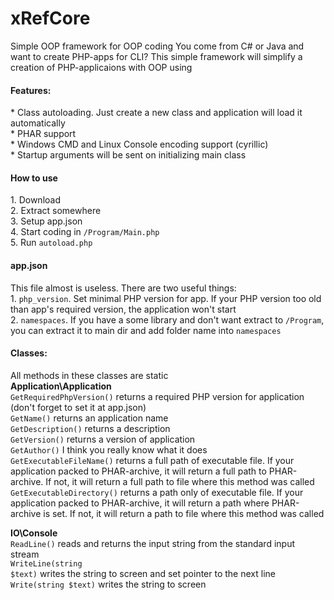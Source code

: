 # xRefCore
Simple OOP framework for OOP coding
You come from C# or Java and want to create PHP-apps for CLI?
This simple framework will simplify a creation of PHP-applicaions with OOP using

<h4>Features:</h4>
* Class autoloading. Just create a new class and application will load it automatically<br>
* PHAR support<br>
* Windows CMD and Linux Console encoding support (cyrillic)<br>
* Startup arguments will be sent on initializing main class<br>

<h4>How to use</h4>
1. Download<br>
2. Extract somewhere<br>
3. Setup app.json<br>
4. Start coding in <code>/Program/Main.php</code><br>
5. Run <code>autoload.php</code><br>

<h4>app.json</h4>
This file almost is useless. There are two useful things:<br>
1. <code>php_version</code>. Set minimal PHP version for app. If your PHP version too old than app's required version, the application won't start<br>
2. <code>namespaces</code>. If you have a some library and don't want extract to <code>/Program</code>, you can extract it to main dir and add folder name into <code>namespaces</code><br>

<h4>Classes:</h4>
All methods in these classes are static<br>
<b>Application\Application</b><br>
<code>GetRequiredPhpVersion()</code> returns a required PHP version for application (don't forget to set it at app.json)<br>
<code>GetName()</code> returns an application name<br>
<code>GetDescription()</code> returns a description<br>
<code>GetVersion()</code> returns a version of application<br>
<code>GetAuthor()</code> I think you really know what it does<br>
<code>GetExecutableFileName()</code> returns a full path of executable file. If your application packed to PHAR-archive, it will return a full path to PHAR-archive. If not, it will return a full path to file where this method was called<br>
<code>GetExecutableDirectory()</code> returns a path only of executable file. If your application packed to PHAR-archive, it will return a path where PHAR-archive is set. If not, it will return a path to file where this method was called<br>

<b>IO\Console</b><br>
<code>ReadLine()</code> reads and returns the input string from the standard input stream<br>
<code>WriteLine(string $text)</code> writes the string to screen and set pointer to the next line<br>
<code>Write(string $text)</code> writes the string to screen<br>
